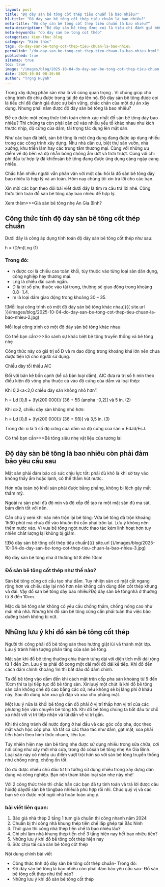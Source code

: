 ```yaml
---
layout: post
title: "Độ dày sàn bê tông cốt thép tiêu chuẩn là bao nhiêu?"
h1-title: "Độ dày sàn bê tông cốt thép tiêu chuẩn là bao nhiêu?"
meta-title: "Độ dày sàn bê tông cốt thép tiêu chuẩn là bao nhiêu?"
meta-description: "Độ dày sàn bê tông được coi là tiêu chí đánh giá bền vững, chắc chắn của một dự án xây dựng.Nhưng phải đổ sàn bê tông dày bao nhiêu mới tốt?"
meta-keywords: "do day san be tong cot thép"
categories: kien-thuc blog
category: "Kiến thức"
tags: do-day-san-be-tong-cot-thep-tieu-chuan-la-bao-nhieu
permalink: "/do-day-san-be-tong-cot-thep-tieu-chuan-la-bao-nhieu.html"
published: true
sitemap: true
toc: true
image: "/images/blog/2025-10-04-do-day-san-be-tong-cot-thep-tieu-chuan-la-bao-nhieu-1.jpg"
date: 2025-10-04 00:30:00
author: "Trọng Huỳnh"
---
```


Trong xây dựng phần sàn nhà là vô cùng quan trọng . Vì chúng giúp cho công trình đó chịu được trọng tải đè ép lên nó. Độ dày sàn bê tông được coi là tiêu chí để đánh giá được sự bền vững, chắc chắn của một dự án xây dựng. Nhưng phải nắm được độ dày sàn bê tông là bao nhiêu?

Để có được một công thức tính toán chính xác nhất đổ sàn bê tông dày bao nhiêu? Thì chúng ta còn phải căn cứ vào nhiều yếu tố khác nhau như kích thước nhịp, độ cứng của dầm, tải trọng tác dụng lên mặt sàn.

Như các bạn đã biết, sàn bê tông là một ứng dụng đang được áp dụng nhiều trong các công trình xây dựng. Như nhà dân cư, biệt thự sân vườn, nhà xưởng, khu triển lãm hay các trung tâm thương mại. Cùng với những ưu điểm về độ bền và độ nhẵn bóng chống ẩm ướt và trơn trượt. Cùng với chi phí đầu tư hợp lý đã khiếnsàn bê tông đang được ứng dụng càng ngày càng nhiều.

Chắc hẳn nhiều người vẫn phân vân với một câu hỏi là đổ sàn bê tông dày bao nhiêu là hợp lý và an toàn. Hôm nay chúng tôi xin trả lời cho các bạn.

Xin mời các bạn theo dõi bài viết dưới đây là tìm ra câu trả lời nhé. Công thức tính toán đổ sàn bê tông dày bao nhiêu để hợp lý.

Xem thêm>>>Giá sàn bê tông nhẹ An Gia Bình?


## Công thức tính độ dày sàn bê tông cốt thép chuẩn

Dưới đây là công áp dụng tính toán độ dày sàn bê tông cốt thép như sau:

h = (D/m)Lng (1)

### Trong đó:

- h được coi là chiều cao toàn khối, tùy thuộc vào từng loại sàn dân dụng, công nghiệp hay thương mại.
- Lng là chiều dài canh ngắn.
- D là trị số phụ thuộc vào tải trọng, thường sẽ giao động trong khoảng 0.8- 1.4.
- m là loại dầm giao động trong khoảng 30 – 35.

![Mỗi loại công trình có một độ dày sàn bê tông khác nhau]({{ site.url }}/images/blog/2025-10-04-do-day-san-be-tong-cot-thep-tieu-chuan-la-bao-nhieu-2.jpg)

Mỗi loại công trình có một độ dày sàn bê tông khác nhau

Có thể bạn cần>>>So sánh sự khác biệt bê tông truyền thống và bê tông nhẹ

Công thức này có giá trị số D và m dao động trong khoảng khá lớn nên chưa được tiện lợi cho người sử dụng.

Chiều dày tối thiểu AIC

Đối với bản kê bốn cạnh (kể cả bản loại dầm), AIC đưa ra trị số h min theo điều kiện độ võng phụ thuộc cả vào độ cứng của dầm và loại thép:

Khi 0,2<a<2,0 chiều dày sàn không nhỏ hơn”:

h = Ld [0,8 + (fy/200 000)]/ [36 + 5ß (anpha -0,2)] và 5 in. (2)

Khi α>2, chiều dày sàn không nhỏ hơn:

h = Ld [0,8 + (fy/200 000)]/ [36 + 9ß)] và 3,5 in. (3)

Trong đó: α là tỉ số độ cứng của dầm và độ cứng của sàn = EdJd/EsJ.

Có thể bạn cần>>>Bê tông siêu nhẹ vật liệu của tương lai

## Độ dày sàn bê tông là bao nhiêu còn phải đảm bảo yêu cầu sau

Mặt sàn phải đảm bảo có sức chịu lực tốt: phải đủ khô là khi sờ tay vào không thấy ẩm hoặc lạnh, có thể thấm hút nước.

Hơn nữa toàn bộ khối sàn phải được bằng phẳng, không bị lệch gây mất thẩm mỹ.

Ngoài ra sàn phải đủ độ mịn và độ xốp để tạo ra một mặt sàn đủ ma sát, bám dính tốt với nền.

Cần chú ý xem khi nào nên trộn lại bê tông: Vữa bê tông đã trộn khoảng 1h30 phút mà chưa đổ vào khuôn thì cần phải trộn lại. Lưu ý không nên thêm nước vào. Vì vưa bê tông ngót nước thao tác kém linh hoạt hơn tuy nhiên chất lượng lại không bị giảm.

![Độ dày sàn bê tông cốt thép tiêu chuẩn]({{ site.url }}/images/blog/2025-10-04-do-day-san-be-tong-cot-thep-tieu-chuan-la-bao-nhieu-3.jpg)

Độ dày sàn bê tông nhà ở thường từ 8 đến 10cm

### Đổ sàn bê tông cốt thép như thế nào?

Sàn bê tông cũng có cấu tạo như dầm. Tuy nhiên sàn có mặt cắt ngang rộng hơn và chiều dày lại nhỏ hơn nên không cần dùng đến cốt thép khung và đai. Vậy đổ sàn bê tông dày bao nhiêu?Độ dày sàn bê tôngnhà ở thường từ 8 đến 10cm.

Mặc dù bê tông sàn không có yêu cầu chống thấm, chống nóng cao như mái nhà nhà. Nhưng khi đổ sàn bê tông cũng cần phải tuân thủ việc bảo dưỡng tránh không bị nứt.

## Những lưu ý khi đổ sàn bê tông cốt thép

Người thi công phải đổ bê tông sàn theo hướng giật lùi và thành một lớp. Lưu ý tránh hiện tượng phân tầng của sàn bê tông.

Mặt sàn khi đổ bê tông thường chia thành từng dải với diện tích mỗi dải rộng từ 1 đến 2m. Lưu ý ta phải đổ xong một dải mới đổ dải kế tiếp. Khi đổ đến cách dầm chính khoảng 1m thì bắt đầu đổ dầm chính.

Ta đổ bê tông vào dầm đến khi cách mặt trên cốp pha sàn khoảng từ 5 đến 10cm thì ta lại tiếp tục đổ bê tông sàn. Xinlưuý một chút là khi đổ bê tông sàn cần khống chế độ cao bằng các cữ, nếu không sẽ bị lãng phí ở khâu này. Sau đó dùng bàn xoa gỗ đập và xoa cho phẳng mặt.

Một lưu ý nữa là khối bê tông cần đổ phải ở vị trí thấp hơn vị trí của các phương tiện vận chuyển bê tông tới. Khi đổ bê tông chúng ta bắt đầu từ chỗ xa nhất với vị trí tiếp nhận và lùi dần về vị trí gần.

Khi thi công tránh để nước đọng ở hai đầu và các góc cốp pha, dọc theo mặt vách hộc cốp pha. Và tất cả các thao tác như đầm, gạt mặt, xoa phải tiến hành theo hình thức nhanh, liên tục.

Tuy nhiên hiện nay sàn bê tông nhẹ được sử dụng nhiều trong sửa chữa, cơi nới cũng như xây mới nhà cửa, trong đó cósàn bê tông nhẹ An Gia Bình. Loại sàn này có nhiều ưu điểm vượt trội hơn so với sàn bê tông truyền thống như chống nóng, chống ồn tốt.

Do đó được nhiều chủ đầu tư tin tưởng sử dụng nhiều trong xây dựng dân dụng và công nghiệp. Bạn nên tham khảo loại sàn nhẹ này nhé!

Với 2 công thức trên thì chắc hẳn các bạn đã tự tính toán và trả lời được câu hỏiđộ dàyđổ sàn bê tôngbao nhiêulà phù hợp rồi nhỉ. Chúc quý vị và các bạn sẽ có được một ngôi nhà hoàn toàn ưng ý.

### bài viết liên quan:

1. Báo giá nhà thép 2 tầng 1 tum giá chuẩn thi công nhanh năm 2024
2. Chuẩn bị thi công nhà khung thép tiền chế lắp ghép tại Bắc Ninh
3. Thời gian thi công nhà thép tiền chế là bao nhiêu lâu?
4. Chi phí làm nhà khung thép tiền chế 3 tầng hiện nay hết bao nhiêu tiền?
5. Những lưu ý khi đổ bê tông cốt thép hiện nay
6. Sức chịu tải của sàn bê tông cốt thép

Nội dung chính bài viết

- Công thức tính độ dày sàn bê tông cốt thép chuẩn- Trong đó:
- Độ dày sàn bê tông là bao nhiêu còn phải đảm bảo yêu cầu sau- Đổ sàn bê tông cốt thép như thế nào?
- Những lưu ý khi đổ sàn bê tông cốt thép